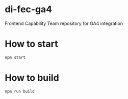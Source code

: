 # di-fec-ga4

Frontend Capability Team repository for GA4 integration

# How to start

```bash
npm start
```

# How to build

```bash
npm run build
```
